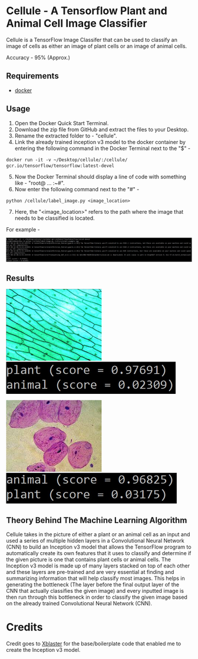# Cellule - A Tensorflow Plant and Animal Cell Image Classifier

Cellule is a TensorFlow Image Classifer that can be used to classify an image of cells as either an image of plant cells or an image of animal cells.

Accuracy - 95% (Approx.) 

## Requirements

* [docker](https://www.docker.com/products/docker-toolbox)

## Usage 

1. Open the Docker Quick Start Terminal.
2. Download the zip file from GitHub and extract the files to your Desktop.
3. Rename the extracted folder to - "cellule".
4. Link the already trained inception v3 model to the docker container by entering the following command in the Docker Terminal next to the "$" - 
```
docker run -it -v ~/Desktop/cellule/:/cellule/ gcr.io/tensorflow/tensorflow:latest-devel
```
5. Now the Docker Terminal should display a line of code with something like - "root@ ... :~#".
6. Now enter the following command next to the "#" - 
```
python /cellule/label_image.py <image_location>
```
7. Here, the "<image_location>" refers to the path where the image that needs to be classified is located.

For example - 


![example](screenshots/example.jpg)

## Results


![results](screenshots/plant_pic.jpg)     
![results](screenshots/plant_example.jpg)


![results](screenshots/animal_pic.jpg)     
![results](screenshots/animal_example.jpg)

## Theory Behind The Machine Learning Algorithm

Cellule takes in the picture of either a plant or an animal cell as an input and used a series of multiple hidden layers in a Convolutional Neural Network (CNN) to build an Inception v3 model that allows the TensorFlow program to automatically create its own features that it uses to classify and determine if the given picture is one that contains plant cells or animal cells.
The Inception v3 model is made up of many layers stacked on top of each other and these layers are pre-trained and are very essential at finding and summarizing information that will help classify most images. This helps in generating the bottleneck (The layer before the final output layer of the CNN that actually classifies the given image) and every inputted image is then run through this bottleneck in order to classify the given image based on the already trained Convolutional Neural Network (CNN). 

# Credits

Credit goes to [Xblaster](https://github.com/xblaster) for the base/boilerplate code that enabled me to create the Inception v3 model.



